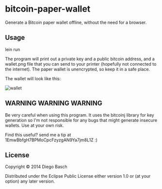 # bitcoin-paper-wallet

Generate a Bitcoin paper wallet offline, without the need for a browser.

## Usage

lein run

The program will print out a private key and a public bitcoin address, and a wallet.png file
that you can send to your printer (hopefully not connected to the internet). 
The paper wallet is unencrypted, so keep it in a safe place.

The wallet will look like this:

 ![wallet](https://raw.github.com/dbasch/bitcoin-paper-wallet/master/wallet.png)

## WARNING WARNING WARNING 

Be very careful when using this program. It uses the bitcoinj library for key generation
 so I'm not responsible for any bugs that might generate insecure wallets. Use at your own risk.

Find this useful? send me a tip at 1EmwBbfgH7BPMoCpcFzyzgAN9Ya7jm8L1Z :)

## License

Copyright © 2014 Diego Basch

Distributed under the Eclipse Public License either version 1.0 or (at
your option) any later version.
